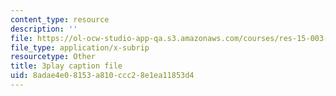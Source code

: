 ```yaml
---
content_type: resource
description: ''
file: https://ol-ocw-studio-app-qa.s3.amazonaws.com/courses/res-15-003-shaping-the-future-of-work-15-662x-spring-2016/8adae4e08153a810ccc28e1ea11853d4_q2mz6LZVnT8.srt
file_type: application/x-subrip
resourcetype: Other
title: 3play caption file
uid: 8adae4e0-8153-a810-ccc2-8e1ea11853d4
---
```

